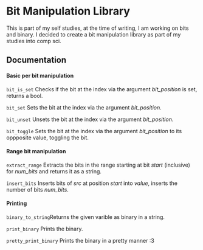# Bit Manipulation Library

This is part of my self studies, at the time of writing, I am working on bits and binary. I decided to create a bit manipulation library as part of my studies into comp sci.

## Documentation

#### Basic per bit manipulation
```bit_is_set``` Checks if the bit at the index via the argument _bit_position_ is set, returns a bool.

```bit_set``` Sets the bit at the index via the argument _bit_position_.

```bit_unset``` Unsets the bit at the index via the argument _bit_position_. 

```bit_toggle``` Sets the bit at the index via the argument _bit_position_ to its oppposite value, toggling the bit.

#### Range bit manipulation

```extract_range``` Extracts the bits in the range starting at bit _start_ (inclusive) for _num_bits_ and returns it as a string.  

```insert_bits``` Inserts bits of _src_ at position _start_ into _value_, inserts the number of bits _num_bits_.

#### Printing

```binary_to_string```Returns the given varible as binary in a string.

```print_binary``` Prints the binary.

```pretty_print_binary``` Prints the binary in a pretty manner :3
